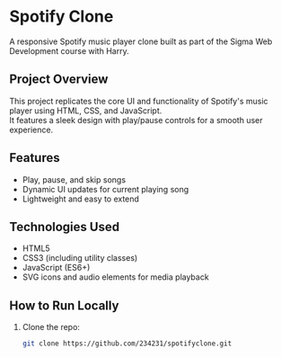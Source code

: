 # Spotify Clone 
A responsive Spotify music player clone built as part of the Sigma Web Development course with Harry.

##   Project Overview

This project replicates the core UI and functionality of Spotify's music player using HTML, CSS, and JavaScript.  
It features a sleek design with play/pause controls for a smooth user experience.

## Features

- Play, pause, and skip songs
- Dynamic UI updates for current playing song
- Lightweight and easy to extend

##   Technologies Used

- HTML5
- CSS3 (including utility classes)
- JavaScript (ES6+)
- SVG icons and audio elements for media playback

##   How to Run Locally

1. Clone the repo:
   ```bash
   git clone https://github.com/234231/spotifyclone.git
